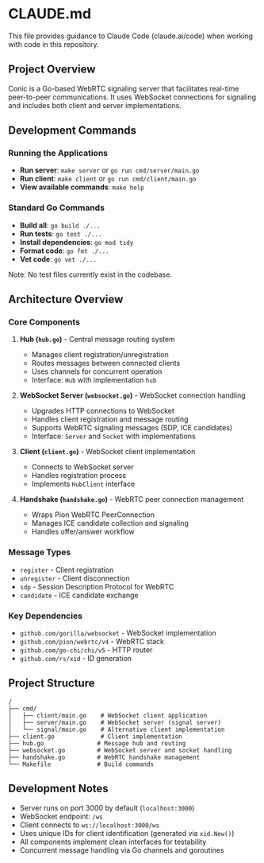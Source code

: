 # CLAUDE.md

This file provides guidance to Claude Code (claude.ai/code) when working with code in this repository.

## Project Overview

Conic is a Go-based WebRTC signaling server that facilitates real-time peer-to-peer communications. It uses WebSocket connections for signaling and includes both client and server implementations.

## Development Commands

### Running the Applications

- **Run server**: `make server` or `go run cmd/server/main.go`
- **Run client**: `make client` or `go run cmd/client/main.go`
- **View available commands**: `make help`

### Standard Go Commands

- **Build all**: `go build ./...`
- **Run tests**: `go test ./...`
- **Install dependencies**: `go mod tidy`
- **Format code**: `go fmt ./...`
- **Vet code**: `go vet ./...`

Note: No test files currently exist in the codebase.

## Architecture Overview

### Core Components

1. **Hub (`hub.go`)** - Central message routing system
   - Manages client registration/unregistration
   - Routes messages between connected clients
   - Uses channels for concurrent operation
   - Interface: `Hub` with implementation `hub`

2. **WebSocket Server (`websocket.go`)** - WebSocket connection handling
   - Upgrades HTTP connections to WebSocket
   - Handles client registration and message routing
   - Supports WebRTC signaling messages (SDP, ICE candidates)
   - Interface: `Server` and `Socket` with implementations

3. **Client (`client.go`)** - WebSocket client implementation
   - Connects to WebSocket server
   - Handles registration process
   - Implements `HubClient` interface

4. **Handshake (`handshake.go`)** - WebRTC peer connection management
   - Wraps Pion WebRTC PeerConnection
   - Manages ICE candidate collection and signaling
   - Handles offer/answer workflow

### Message Types

- `register` - Client registration
- `unregister` - Client disconnection
- `sdp` - Session Description Protocol for WebRTC
- `candidate` - ICE candidate exchange

### Key Dependencies

- `github.com/gorilla/websocket` - WebSocket implementation
- `github.com/pion/webrtc/v4` - WebRTC stack
- `github.com/go-chi/chi/v5` - HTTP router
- `github.com/rs/xid` - ID generation

## Project Structure

```
/
├── cmd/
│   ├── client/main.go    # WebSocket client application
│   ├── server/main.go    # WebSocket server (signal server)
│   └── signal/main.go    # Alternative client implementation
├── client.go             # Client implementation
├── hub.go               # Message hub and routing
├── websocket.go         # WebSocket server and socket handling
├── handshake.go         # WebRTC handshake management
└── Makefile             # Build commands
```

## Development Notes

- Server runs on port 3000 by default (`localhost:3000`)
- WebSocket endpoint: `/ws`
- Client connects to `ws://localhost:3000/ws`
- Uses unique IDs for client identification (generated via `xid.New()`)
- All components implement clean interfaces for testability
- Concurrent message handling via Go channels and goroutines

